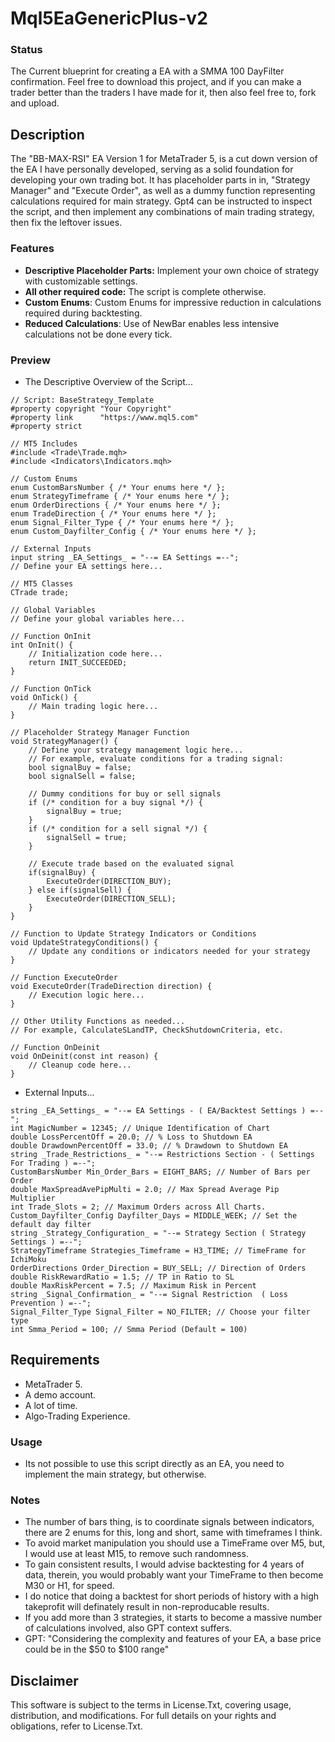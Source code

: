 # Mql5EaGenericPlus-v2

### Status
The Current blueprint for creating a EA with a SMMA 100 DayFilter confirmation. Feel free to download this project, and if you can make a trader better than the traders I have made for it, then also feel free to, fork and upload.

## Description
The "BB-MAX-RSI" EA Version 1 for MetaTrader 5, is a cut down version of the EA I have personally developed, serving as a solid foundation for developing your own trading bot. It has placeholder parts in in, "Strategy Manager" and "Execute Order", as well as a dummy function representing calculations required for main strategy. Gpt4 can be instructed to inspect the script, and then implement any combinations of main trading strategy, then fix the leftover issues. 

### Features
- **Descriptive Placeholder Parts:** Implement your own choice of strategy with customizable settings.
- **All other required code:** The script is complete otherwise.
- **Custom Enums**: Custom Enums for impressive reduction in calculations required during backtesting.  
- **Reduced Calculations**: Use of NewBar enables less intensive calculations not be done every tick. 

### Preview
- The Descriptive Overview of the Script...
```
// Script: BaseStrategy_Template
#property copyright "Your Copyright"
#property link      "https://www.mql5.com"
#property strict

// MT5 Includes
#include <Trade\Trade.mqh>
#include <Indicators\Indicators.mqh>

// Custom Enums
enum CustomBarsNumber { /* Your enums here */ };
enum StrategyTimeframe { /* Your enums here */ };
enum OrderDirections { /* Your enums here */ };
enum TradeDirection { /* Your enums here */ };
enum Signal_Filter_Type { /* Your enums here */ };
enum Custom_Dayfilter_Config { /* Your enums here */ };

// External Inputs
input string _EA_Settings_ = "--= EA Settings =--";
// Define your EA settings here...

// MT5 Classes
CTrade trade;

// Global Variables
// Define your global variables here...

// Function OnInit
int OnInit() {
    // Initialization code here...
    return INIT_SUCCEEDED;
}

// Function OnTick
void OnTick() {
    // Main trading logic here...
}

// Placeholder Strategy Manager Function
void StrategyManager() {
    // Define your strategy management logic here...
    // For example, evaluate conditions for a trading signal:
    bool signalBuy = false;
    bool signalSell = false;

    // Dummy conditions for buy or sell signals
    if (/* condition for a buy signal */) {
        signalBuy = true;
    } 
    if (/* condition for a sell signal */) {
        signalSell = true;
    }

    // Execute trade based on the evaluated signal
    if(signalBuy) {
        ExecuteOrder(DIRECTION_BUY);
    } else if(signalSell) {
        ExecuteOrder(DIRECTION_SELL);
    }
}

// Function to Update Strategy Indicators or Conditions
void UpdateStrategyConditions() {
    // Update any conditions or indicators needed for your strategy
}

// Function ExecuteOrder
void ExecuteOrder(TradeDirection direction) {
    // Execution logic here...
}

// Other Utility Functions as needed...
// For example, CalculateSLandTP, CheckShutdownCriteria, etc.

// Function OnDeinit
void OnDeinit(const int reason) {
    // Cleanup code here...
}
```
- External Inputs...
```
string _EA_Settings_ = "--= EA Settings - ( EA/Backtest Settings ) =--";
int MagicNumber = 12345; // Unique Identification of Chart
double LossPercentOff = 20.0; // % Loss to Shutdown EA
double DrawdownPercentOff = 33.0; // % Drawdown to Shutdown EA
string _Trade_Restrictions_ = "--= Restrictions Section - ( Settings For Trading ) =--";
CustomBarsNumber Min_Order_Bars = EIGHT_BARS; // Number of Bars per Order
double MaxSpreadAvePipMulti = 2.0; // Max Spread Average Pip Multiplier
int Trade_Slots = 2; // Maximum Orders across All Charts.
Custom_Dayfilter_Config Dayfilter_Days = MIDDLE_WEEK; // Set the default day filter
string _Strategy_Configuration_ = "--= Strategy Section ( Strategy Settings ) =--";
StrategyTimeframe Strategies_Timeframe = H3_TIME; // TimeFrame for IchiMoku
OrderDirections Order_Direction = BUY_SELL; // Direction of Orders
double RiskRewardRatio = 1.5; // TP in Ratio to SL
double MaxRiskPercent = 7.5; // Maximum Risk in Percent
string _Signal_Confirmation_ = "--= Signal Restriction  ( Loss Prevention ) =--";
Signal_Filter_Type Signal_Filter = NO_FILTER; // Choose your filter type
int Smma_Period = 100; // Smma Period (Default = 100)
```

## Requirements
- MetaTrader 5.
- A demo account.
- A lot of time.
- Algo-Trading Experience.

### Usage
- Its not possible to use this script directly as an EA, you need to implement the main strategy, but otherwise.

### Notes
- The number of bars thing, is to coordinate signals between indicators, there are 2 enums for this, long and short, same with timeframes I think.
- To avoid market manipulation you should use a TimeFrame over M5, but, I would use at least M15, to remove such randomness.
- To gain consistent results, I would advise backtesting for 4 years of data, therein, you would probably want your TimeFrame to then become M30 or H1, for speed.
- I do notice that doing a backtest for short periods of history with a high takeprofit will definately result in non-reproducable results.
- If you add more than 3 strategies, it starts to become a massive number of calculations involved, also GPT context suffers.
- GPT: "Considering the complexity and features of your EA, a base price could be in the $50 to $100 range"

## Disclaimer
This software is subject to the terms in License.Txt, covering usage, distribution, and modifications. For full details on your rights and obligations, refer to License.Txt.
